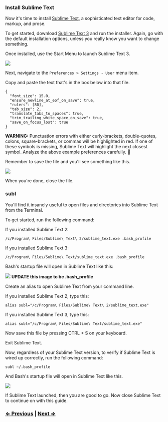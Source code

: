 ### Install Sublime Text

Now it's time to install [Sublime Text](http://www.sublimetext.com/), a sophisticated text editor for code, markup, and prose.

To get started, download [Sublime Text 3](http://www.sublimetext.com/3) and run the installer. Again, go with the default installation options, unless you really know you want to change something.

Once installed, use the Start Menu to launch Sublime Text 3.

![](http://i.imgur.com/mnR5naJ.png)

Next, navigate to the `Preferences > Settings - User` menu item.

Copy and paste the text that's in the box below into that file.

```
{
  "font_size": 15.0,
  "ensure_newline_at_eof_on_save": true,
  "rulers": [80],
  "tab_size": 2,
  "translate_tabs_to_spaces": true,
  "trim_trailing_white_space_on_save": true,
  "save_on_focus_lost": true
}
```

**WARNING:** Punctuation errors with either curly-brackets, double-quotes, colons, square-brackets, or commas will be highlighted in red. If one of these symbols is missing, Sublime Text will highlight the next closest symbol. Analyze the above example preferences carefully. :eyes:

Remember to save the file and you'll see something like this.

![](https://imgur.com/Gzz7ojR.png)

When you're done, close the file.

### subl

You'll find it insanely useful to open files and directories into Sublime Text from the Terminal.

To get started, run the following command:

If you installed Sublime Text 2:
```
/c/Program\ Files/Sublime\ Text\ 2/sublime_text.exe .bash_profile
```
If you installed Sublime Text 3:
```
/c/Program\ Files/Sublime\ Text/sublime_text.exe .bash_profile
```

Bash's startup file will open in Sublime Text like this:

![](https://i.imgur.com/PAjlVZf.png)
**UPDATE this image to be .bash_profile**

Create an alias to open Sublime Text from your command line.

If you installed Sublime Text 2, type this:

```
alias subl="/c/Program\ Files/Sublime\ Text\ 2/sublime_text.exe"
```
 
If you installed Sublime Text 3, type this:

```
alias subl="/c/Program\ Files/Sublime\ Text/sublime_text.exe"
```

Now save this file by pressing CTRL + S on your keyboard.

Exit Sublime Text.

Now, regardless of your Sublime Text version, to verify if Sublime Text is wired up correctly, run the following command:

```
subl ~/.bash_profile
```

And Bash's startup file will open in Sublime Text like this.

![](https://i.imgur.com/PAjlVZf.png)

If Sublime Text launched, then you are good to go. Now close Sublime Text to continue on with this guide.


### [⇐ Previous](1_terminal.md) | [Next ⇒](3_git.md)
